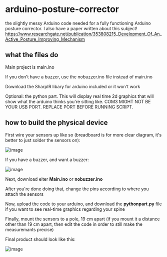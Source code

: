  # arduino-posture-corrector
the slightly messy Arduino code needed for a fully functioning Arduino posture corrector. I also have a paper written about this subject! https://www.researchgate.net/publication/353808215_Development_Of_An_Active_Posture_Improving_Mechanism


## what the files do
Main project is main.ino

If you don't have a buzzer, use the nobuzzer.ino file instead of main.ino

Download the SharpIR libary for arduino included or it won't work

Optional: the python part. This will display real time 2d graphics that will show what the arduino thinks you're sitting like. COM3 MIGHT NOT BE YOUR USB PORT. REPLACE PORT BEFORE RUNNING SCRIPT.

## how to build the physical device
First wire your sensors up like so (breadboard is for more clear diagram, it's better to just solder the sensors on):

![image](https://user-images.githubusercontent.com/77999105/119068706-940dcf80-b999-11eb-8a6c-7d8de5d66559.png)

If you have a buzzer, and want a buzzer:

![image](https://user-images.githubusercontent.com/77999105/119069048-37f77b00-b99a-11eb-8faf-8f3cac9375ee.png)


Next, download eiter **Main.ino** or **nobuzzer.ino**

After you're done doing that, change the pins according to where you attach the sensors

Now, upload the code to your arduino, and download the **pythonpart.py** file if you want to see real-time graphics regarding your spine

Finally, mount the sensors to a pole, 19 cm apart (if you mount it a distance other than 19 cm apart, then edit the code in order to still make the measuremants precise)

Final product should look like this:

![image](https://user-images.githubusercontent.com/77999105/125874797-90e48bc5-93c3-4b70-bfaa-c9dfce97e559.png)

